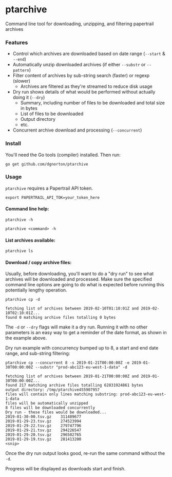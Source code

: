 # ptarchive
Command line tool for downloading, unzipping, and filtering papertrail archives

### Features
* Control which archives are downloaded based on date range (`--start` & `--end`)
* Automatically unzip downloaded archives (if either `--substr` or `--pattern`)
* Filter content of archives by sub-string search (faster) or regexp (slower)
  * Archives are filtered as they're streamed to reduce disk usage
* Dry run shows details of what would be performed without actually doing it (`--dry`)
  * Summary, including number of files to be downloaded and total size in bytes
  * List of files to be downloaded
  * Output directory
  * etc.
* Concurrent archive download and processing (`--concurrent`)

### Install
You'll need the Go tools (compiler) installed. Then run:
```
go get github.com/dgnorton/ptarchive
```

### Usage
`ptarchive` requires a Papertrail API token.
```
export PAPERTRAIL_API_TOK=your_token_here
```
#### Command line help:
```
ptarchive -h
```
```
ptarchive <command> -h
```

#### List archives available:
```
ptarchive ls
```
#### Download / copy archive files:
Usually, before downloading, you'll want to do a "dry run" to see what archives will be downloaded and processed. Make sure the specified command line options are going to do what is expected before running this potentially lengthy operation.
```
ptarchive cp -d

fetching list of archives between 2019-02-10T01:10:01Z and 2019-02-10T02:10:01Z...
found 0 matching archive files totalling 0 bytes
```
The `-d` or `--dry` flags will make it a dry run. Running it with no other parameters is an easy way to get a reminder of the date format, as shown in the example above.

Dry run example with concurrency bumped up to 8, a start and end date range, and sub-string filtering:
```
ptarchive cp --concurrent 8 -s 2019-01-21T00:00:00Z -e 2019-01-30T00:00:00Z --substr "prod-abc123-eu-west-1-data" -d

fetching list of archives between 2019-01-21T00:00:00Z and 2019-01-30T00:00:00Z...
found 217 matching archive files totalling 62831924861 bytes
output directory: /tmp/ptarchive455907957
files will contain only lines matching substring: prod-abc123-eu-west-1-data
files will be automatically unzipped
8 files will be downloaded concurrently
Dry run - these files would be downloaded...
2019-01-30-00.tsv.gz    311489677
2019-01-29-23.tsv.gz    274523994
2019-01-29-22.tsv.gz    279747796
2019-01-29-21.tsv.gz    294226547
2019-01-29-20.tsv.gz    296502765
2019-01-29-19.tsv.gz    281413200
<snip>
```
Once the dry run output looks good, re-run the same command without the `-d`.

Progress will be displayed as downloads start and finish.
